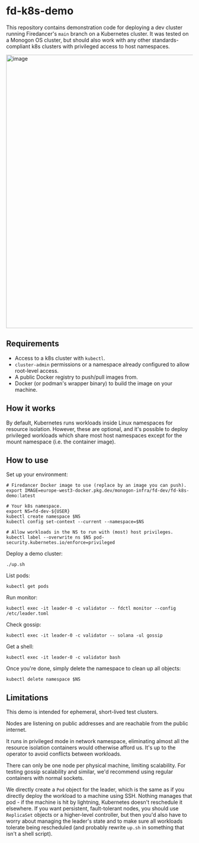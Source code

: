 # fd-k8s-demo

This repository contains demonstration code for deploying a dev cluster running Firedancer's `main` branch on a Kubernetes cluster. It was tested on a Monogon OS cluster, but should also work with any other standards-compliant k8s clusters with privileged access to host namespaces.

<img width="736" alt="image" src="https://github.com/user-attachments/assets/cce9a190-427a-4f9f-83ea-631c7347192f">

## Requirements

- Access to a k8s cluster with `kubectl`.
- `cluster-admin` permissions or a namespace already configured to allow root-level access.
- A public Docker registry to push/pull images from.
- Docker (or podman's wrapper binary) to build the image on your machine.

## How it works

By default, Kubernetes runs workloads inside Linux namespaces for resource isolation. However, these are optional, and it's possible to deploy privileged workloads which share most host namespaces except for the mount namespace (i.e. the container image).

## How to use

Set up your environment:

```shell
# Firedancer Docker image to use (replace by an image you can push).
export IMAGE=europe-west3-docker.pkg.dev/monogon-infra/fd-dev/fd-k8s-demo:latest

# Your k8s namespace.
export NS=fd-dev-${USER}
kubectl create namespace $NS
kubectl config set-context --current --namespace=$NS

# Allow workloads in the NS to run with (most) host privileges.
kubectl label --overwrite ns $NS pod-security.kubernetes.io/enforce=privileged
```

Deploy a demo cluster:

    ./up.sh

List pods:

    kubectl get pods

Run monitor:

    kubectl exec -it leader-0 -c validator -- fdctl monitor --config /etc/leader.toml

Check gossip:

    kubectl exec -it leader-0 -c validator -- solana -ul gossip

Get a shell:

    kubectl exec -it leader-0 -c validator bash

Once you're done, simply delete the namespace to clean up all objects:

    kubectl delete namespace $NS

## Limitations

This demo is intended for ephemeral, short-lived test clusters.

Nodes are listening on public addresses and are reachable from the public internet.

It runs in privileged mode in network namespace, eliminating almost all the resource isolation containers would otherwise afford us. It's up to the operator to avoid conflicts between workloads.

There can only be one node per physical machine, limiting scalability. For testing gossip scalability and similar, we'd recommend using regular containers with normal sockets.

We directly create a `Pod` object for the leader, which is the same as if you directly deploy the workload to a machine using SSH. Nothing manages that pod - if the machine is hit by lightning, Kubernetes doesn't reschedule it elsewhere. If you want persistent, fault-tolerant nodes, you should use `ReplicaSet` objects or a higher-level controller, but then you'd also have to worry about managing the leader's state and to make sure all workloads tolerate being rescheduled (and probably rewrite `up.sh` in something that isn't a shell script).
